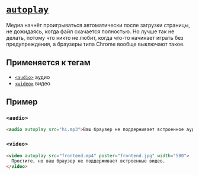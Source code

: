 # [`autoplay`](../index.md)

Медиа начнёт проигрываться автоматически после загрузки страницы, не дожидаясь, когда файл скачается полностью. Но лучше так не делать, потому что никто не любит, когда что-то начинает играть без предупреждения, а браузеры типа Chrome вообще выключают такое.

## Применяется к тегам

- [`<audio>`](../Tags/audio.md) аудио
- [`<video>`](../Tags/video.md) видео

## Пример

### `<audio>`

```html
<audio autoplay src="hi.mp3">Ваш браузер не поддерживает встроенное аудио.</audio>
```

### `<video>`

```html
<video autoplay src="frontend.mp4" poster="frontend.jpg" width="580">
  Простите, но ваш браузер не поддерживает встроенные видео.
</video>
```
